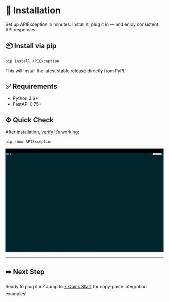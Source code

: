 # 🚀 Installation

Set up APIException in minutes.
Install it, plug it in — and enjoy consistent API responses.

## 📦 Install via pip

```bash
pip install APIException
```
This will install the latest stable release directly from PyPI.

## ✅ Requirements
- Python 3.6+
- FastAPI 0.75+

## ⚙️ Quick Check

After installation, verify it’s working:
```bash
pip show APIException
```


![Installing the APIException for FastAPI](pip-install-APIException.gif)

---

## ➡️ Next Step

Ready to plug it in?
Jump to [⚡ Quick Start](usage/quick_start.md) for copy-paste integration examples!